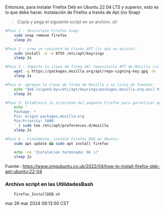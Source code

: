 Entonces, para instalar Firefox Deb en Ubuntu 22.04 LTS y superior, esto es lo que debe hacer. 
Instalación de Firefox a través de Apt (no Snap)
> Copia y pega el siguiente script en un archivo .sh

```bash
#Paso 1 : desinstale Firefox Snap:
	sudo snap remove firefox
	sleep 2s

#Paso 2 : cree un conjunto de claves APT (si aún no existe):
	sudo install -d -m 0755 /etc/apt/keyrings
	sleep 2s

#Paso 3 : Importe la clave de firma del repositorio APT de Mozilla (si wgetfalta, instálela primero):
	wget -q https://packages.mozilla.org/apt/repo-signing-key.gpg -O- | sudo tee /etc/apt/keyrings/packages.mozilla.org.asc > /dev/null
	sleep 2s

#Paso 4: agregue la clave de firma de Mozilla a su lista de fuentes:
	echo "deb [signed-by=/etc/apt/keyrings/packages.mozilla.org.asc] https://packages.mozilla.org/apt mozilla main" | sudo tee -a /etc/apt/sources.list.d/mozilla.list > /dev/null
	sleep 2s

#Paso 5: Establezca la prioridad del paquete Firefox para garantizar que siempre se prefiera la versión Deb de Mozilla. Si no haces esto, el paquete de transición de Ubuntu podría reemplazarlo, reinstalando Firefox Snap:
	echo '
	Package: *
	Pin: origin packages.mozilla.org
	Pin-Priority: 1000
	' | sudo tee /etc/apt/preferences.d/mozilla
	sleep 2s

#Paso 6 : Finalmente, instale Firefox DEB en Ubuntu:
	sudo apt update && sudo apt install firefox

	echo -ne 'Instalacion terminada: Ok \r'
    sleep 2s
```

Fuente : https://www.omgubuntu.co.uk/2022/04/how-to-install-firefox-deb-apt-ubuntu-22-04

### Archivo script en las UtilidadesBash
		Firefox_InstallDEB.sh

mar 26 mar 2024 09:13:50 CST